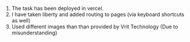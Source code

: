 1. The task has been deployed in vercel.
2. I have taken liberty and added routing to pages (via keyboard shortcuts as well)
3. Used different images than than provided by Vrit Technology (Due to misunderstanding)

